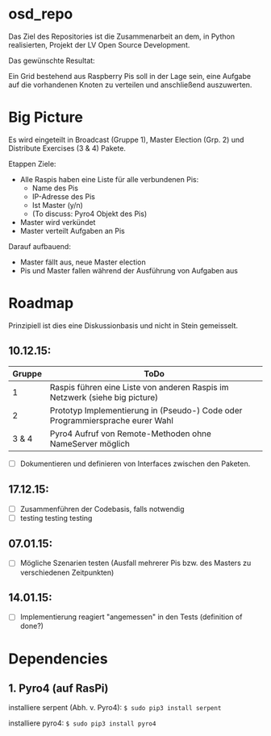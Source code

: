 # osd_repo
Das Ziel des Repositories ist die Zusammenarbeit an dem, in Python realisierten, Projekt der LV Open Source Development.


Das gewünschte Resultat: 

Ein Grid bestehend aus Raspberry Pis soll in der Lage sein, eine Aufgabe auf die vorhandenen Knoten zu verteilen und anschließend auszuwerten.

# Big Picture

Es wird eingeteilt in Broadcast (Gruppe 1), Master Election (Grp. 2) und Distribute Exercises (3 & 4) Pakete.

Etappen Ziele:
- Alle Raspis haben eine Liste für alle verbundenen Pis:
  - Name des Pis
  - IP-Adresse des Pis
  - Ist Master (y/n)
  - (To discuss: Pyro4 Objekt des Pis)
- Master wird verkündet
- Master verteilt Aufgaben an Pis

Darauf aufbauend:
- Master fällt aus, neue Master election
- Pis und Master fallen während der Ausführung von Aufgaben aus

# Roadmap

Prinzipiell ist dies eine Diskussionbasis und nicht in Stein gemeisselt.

## 10.12.15:


| Gruppe                                           | ToDo                                           |
| ------------------------------------------------ | ---------------------------------------------- |
| 1      | Raspis führen eine Liste von anderen Raspis im Netzwerk (siehe big picture)              |
| 2      | Prototyp Implementierung in (Pseudo-) Code oder Programmiersprache eurer Wahl            |
| 3 & 4  | Pyro4 Aufruf von Remote-Methoden ohne NameServer möglich                                 |

- [ ] Dokumentieren und definieren von Interfaces zwischen den Paketen.

## 17.12.15:

- [ ] Zusammenführen der Codebasis, falls notwendig
- [ ] testing testing testing

## 07.01.15:

- [ ] Mögliche Szenarien testen (Ausfall mehrerer Pis bzw. des Masters zu verschiedenen Zeitpunkten)

## 14.01.15:

- [ ] Implementierung reagiert "angemessen" in den Tests (definition of done?)

# Dependencies

## 1. Pyro4 (auf RasPi)

installiere serpent (Abh. v. Pyro4):
`$ sudo pip3 install serpent`


installiere pyro4: 
`$ sudo pip3 install pyro4`
